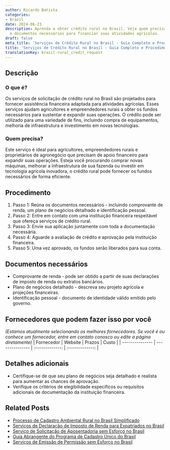 ```yaml
---
author: Ricardo Batista
categories:
- Brazil
date: 2024-06-23
description: Aprenda a obter crédito rural no Brasil. Veja quem precisa, procedimento
  e documentos necessários para financiar suas atividades agrícolas.
draft: false
meta_title: 'Serviços de Crédito Rural no Brasil - Guia Completo e Procedimentos'
title: 'Serviços de Crédito Rural no Brasil - Guia Completo e Procedimentos'
translationKey: brazil-rural_credit_request
---
```



## Descrição
### O que é?
Os serviços de solicitação de crédito rural no Brasil são projetados para fornecer assistência financeira adaptada para atividades agrícolas. Esses serviços ajudam agricultores e empreendedores rurais a obter os fundos necessários para sustentar e expandir suas operações. O crédito pode ser utilizado para uma variedade de fins, incluindo compra de equipamentos, melhoria de infraestrutura e investimento em novas tecnologias.

### Quem precisa?
Este serviço é ideal para agricultores, empreendedores rurais e proprietários de agronegócio que precisam de apoio financeiro para expandir suas operações. Esteja você procurando comprar novas máquinas, melhorar a infraestrutura de sua fazenda ou investir em tecnologia agrícola inovadora, o crédito rural pode fornecer os fundos necessários de forma eficiente.

## Procedimento

1. Passo 1: Reúna os documentos necessários - incluindo comprovante de renda, um plano de negócios detalhado e identificação pessoal.
2. Passo 2: Entre em contato com uma instituição financeira respeitável que ofereça serviços de crédito rural.
3. Passo 3: Envie sua aplicação juntamente com toda a documentação necessária.
4. Passo 4: Aguarde a avaliação de crédito e aprovação pela instituição financeira.
5. Passo 5: Uma vez aprovado, os fundos serão liberados para sua conta.

## Documentos necessários

- Comprovante de renda - pode ser obtido a partir de suas declarações de imposto de renda ou extratos bancários.
- Plano de negócios detalhado - descreva seu projeto agrícola e projeções financeiras.
- Identificação pessoal - documento de identidade válido emitido pelo governo.

## Fornecedores que podem fazer isso por você
_(Estamos atualmente selecionando os melhores fornecedores. Se você é ou conhece um fornecedor, entre em contato conosco ou edite a página diretamente)_
| Fornecedor      |     Website     |     Prazos       |      Custo      |
| --------------- | --------------- |  :-------------: | :-------------: |

## Detalhes adicionais

- Certifique-se de que seu plano de negócios seja detalhado e realista para aumentar as chances de aprovação.
- Verifique os critérios de elegibilidade específicos ou requisitos adicionais de documentação da instituição financeira.  
## Related Posts

- [Processo de Cadastro Ambiental Rural no Brasil Simplificado](https://tramitit.com/portuguese/guides/brazil/inscrição_no_cadastro_ambiental_rural/)
- [Serviços de Declaração de Imposto de Renda para Expatriados no Brasil](https://tramitit.com/portuguese/guides/brazil/declaração_de_imposto_de_renda/)
- [Serviço de Solicitação de Aposentadoria sem Esforço no Brasil](https://tramitit.com/portuguese/guides/brazil/solicitação_de_aposentadoria/)
- [Guia Abrangente do Programa de Cadastro Único do Brasil](https://tramitit.com/portuguese/guides/brazil/cadastro_único/)
- [Serviços de Emissão de Permissão sem Esforço no Brasil](https://tramitit.com/portuguese/guides/brazil/emissão_de_alvará/)